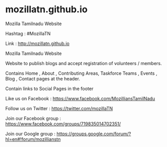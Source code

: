 # mozillatn.github.io

Mozilla Tamilnadu Website

Hashtag : #MozillaTN

Link : http://mozillatn.github.io

Mozilla Tamilnadu Website

Website to publish blogs and accept registration of volunteers / members.

Contains Home , About , Contributing Areas, Taskforce Teams , Events , Blog , Contact pages at the header.

Contain links to Social Pages in the footer

Like us on Facebook : https://www.facebook.com/MozilliansTamilNadu

Follow us on Twitter : https://twitter.com/mozillaTN

Join our Facebook group : https://www.facebook.com/groups/719835014702351/

Join our Google group : https://groups.google.com/forum/?hl=en#!forum/mozillianstn
